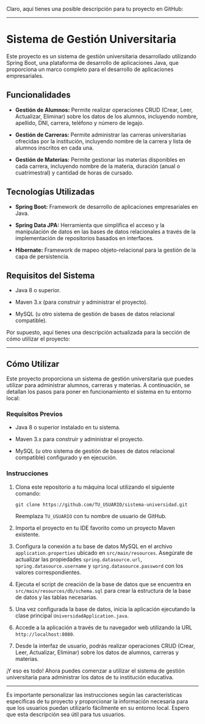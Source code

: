Claro, aquí tienes una posible descripción para tu proyecto en GitHub:

---

# Sistema de Gestión Universitaria

Este proyecto es un sistema de gestión universitaria desarrollado utilizando Spring Boot, una plataforma de desarrollo de aplicaciones Java, que proporciona un marco completo para el desarrollo de aplicaciones empresariales.

## Funcionalidades

- **Gestión de Alumnos:** Permite realizar operaciones CRUD (Crear, Leer, Actualizar, Eliminar) sobre los datos de los alumnos, incluyendo nombre, apellido, DNI, carrera, teléfono y número de legajo.
  
- **Gestión de Carreras:** Permite administrar las carreras universitarias ofrecidas por la institución, incluyendo nombre de la carrera y lista de alumnos inscritos en cada una.

- **Gestión de Materias:** Permite gestionar las materias disponibles en cada carrera, incluyendo nombre de la materia, duración (anual o cuatrimestral) y cantidad de horas de cursado.

## Tecnologías Utilizadas

- **Spring Boot:** Framework de desarrollo de aplicaciones empresariales en Java.
  
- **Spring Data JPA:** Herramienta que simplifica el acceso y la manipulación de datos en las bases de datos relacionales a través de la implementación de repositorios basados en interfaces.

- **Hibernate:** Framework de mapeo objeto-relacional para la gestión de la capa de persistencia.

## Requisitos del Sistema

- Java 8 o superior.
  
- Maven 3.x (para construir y administrar el proyecto).
  
- MySQL (u otro sistema de gestión de bases de datos relacional compatible).

Por supuesto, aquí tienes una descripción actualizada para la sección de cómo utilizar el proyecto:

---

## Cómo Utilizar

Este proyecto proporciona un sistema de gestión universitaria que puedes utilizar para administrar alumnos, carreras y materias. A continuación, se detallan los pasos para poner en funcionamiento el sistema en tu entorno local:

### Requisitos Previos

- Java 8 o superior instalado en tu sistema.
  
- Maven 3.x para construir y administrar el proyecto.
  
- MySQL (u otro sistema de gestión de bases de datos relacional compatible) configurado y en ejecución.

### Instrucciones

1. Clona este repositorio a tu máquina local utilizando el siguiente comando:
   ```
   git clone https://github.com/TU_USUARIO/sistema-universidad.git
   ```
   Reemplaza `TU_USUARIO` con tu nombre de usuario de GitHub.

2. Importa el proyecto en tu IDE favorito como un proyecto Maven existente.

3. Configura la conexión a tu base de datos MySQL en el archivo `application.properties` ubicado en `src/main/resources`. Asegúrate de actualizar las propiedades `spring.datasource.url`, `spring.datasource.username` y `spring.datasource.password` con los valores correspondientes.

4. Ejecuta el script de creación de la base de datos que se encuentra en `src/main/resources/db/schema.sql` para crear la estructura de la base de datos y las tablas necesarias.

5. Una vez configurada la base de datos, inicia la aplicación ejecutando la clase principal `UniversidadApplication.java`.

6. Accede a la aplicación a través de tu navegador web utilizando la URL `http://localhost:8080`.

7. Desde la interfaz de usuario, podrás realizar operaciones CRUD (Crear, Leer, Actualizar, Eliminar) sobre los datos de alumnos, carreras y materias.

¡Y eso es todo! Ahora puedes comenzar a utilizar el sistema de gestión universitaria para administrar los datos de tu institución educativa.

---

Es importante personalizar las instrucciones según las características específicas de tu proyecto y proporcionar la información necesaria para que los usuarios puedan utilizarlo fácilmente en su entorno local. Espero que esta descripción sea útil para tus usuarios.
